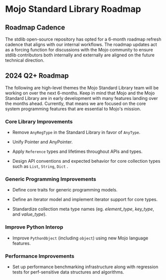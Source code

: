 # Mojo Standard Library Roadmap

## Roadmap Cadence

The stdlib open-source repository has opted for a 6-month roadmap refresh
cadence that aligns with our internal workflows. The roadmap updates act as a
forcing function for discussions with the Mojo community to ensure stdlib
contributors both internally and externally are aligned on the future technical
direction.

## 2024 Q2+ Roadmap

The following are high-level themes the Mojo Standard Library team will be
working on over the next 6-months. Keep in mind that Mojo and the Mojo Standard
Library are in early development with many features landing over the months
ahead. Currently, that means we are focused on the core system programming
features that are essential to Mojo's mission.

### Core Library Improvements

- Remove `AnyRegType` in the Standard Library in favor of `AnyType`.

- Unify Pointer and AnyPointer.

- Apply `Reference` types and lifetimes throughout APIs and types.

- Design API conventions and expected behavior for core collection types such
  as `List`, `String`, `Dict` .

### Generic Programming Improvements

- Define core traits for generic programming models.

- Define an iterator model and implement iterator support for core types.

- Standardize collection meta type names (eg. *element_type*, *key_type*, and
  *value_type*).

### Improve Python Interop

- Improve `PythonObject` (including `object`) using new Mojo language
  features.

### Performance Improvements

- Set up performance benchmarking infrastructure along with regression tests for
  perf-sensitive data structures and algorithms.

